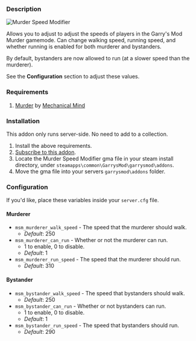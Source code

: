 ### Description

![Murder Speed Modifier](https://i.imgur.com/Sp8kXJF.png)

Allows you to adjust to adjust the speeds of players in the Garry's Mod Murder gamemode. Can change walking speed, running speed, and whether running is enabled for both murderer and bystanders.

By default, bystanders are now allowed to run (at a slower speed than the murderer).

See the **Configuration** section to adjust these values.

### Requirements

1. [Murder](https://steamcommunity.com/sharedfiles/filedetails/?id=187073946) by [Mechanical Mind](https://steamcommunity.com/id/mechanicalmind)

### Installation

This addon only runs server-side. No need to add to a collection.

1. Install the above requirements.
2. [Subscribe to this addon](https://steamcommunity.com/sharedfiles/filedetails/?id=1623107234).
3. Locate the Murder Speed Modifier gma file in your steam install directory, under `steamapps\common\GarrysMod\garrysmod\addons`.
4. Move the gma file into your servers `garrysmod\addons` folder.

### Configuration

If you'd like, place these variables inside your `server.cfg` file.

#### Murderer

* `msm_murderer_walk_speed` - The speed that the murderer should walk.
  * *Default*: 250
* `msm_murderer_can_run` - Whether or not the murderer can run.
  * 1 to enable, 0 to disable.
  * *Default*: 1
* `msm_murderer_run_speed` - The speed that the murderer should run.
  * *Default*: 310

#### Bystander

* `msm_bystander_walk_speed` - The speed that bystanders should walk.
  * *Default*: 250
* `msm_bystander_can_run` - Whether or not bystanders can run.
  * 1 to enable, 0 to disable.
  * *Default*: 1
* `msm_bystander_run_speed` - The speed that bystanders should run.
  * *Default*: 290
